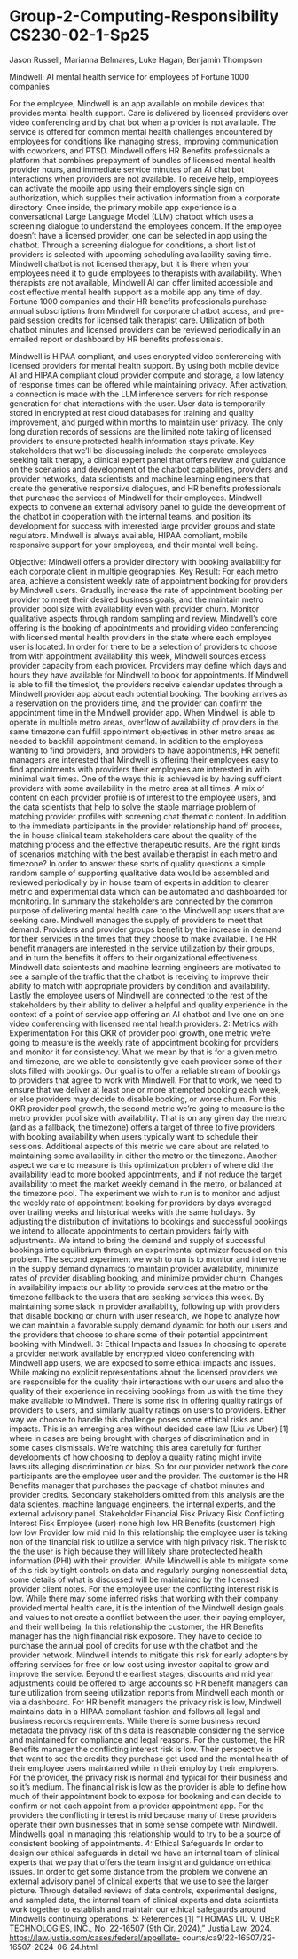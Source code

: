 # Group-2-Computing-Responsibility CS230-02-1-Sp25
 Jason Russell, Marianna Belmares, Luke Hagan, Benjamin Thompson



Mindwell: AI mental health service for employees of Fortune 1000 companies

For the employee, Mindwell is an app available on mobile devices that provides mental health support. Care is delivered by licensed providers over video conferencing and by chat bot when a provider is not available. The service is offered for common mental health challenges encountered by employees for conditions like managing stress, improving communication with coworkers, and PTSD. Mindwell offers HR Benefits professionals a platform that combines prepayment of bundles of licensed mental health provider hours, and immediate service minutes of an AI chat bot interactions when providers are not available. To receive help, employees can activate the mobile app using their employers single sign on authorization, which supplies their activation information from a corporate directory. Once inside, the primary mobile app experience is a conversational Large Language Model (LLM) chatbot which uses a screening dialogue to understand the employees concern. If the employee doesn’t have a licensed provider, one can be selected in app using the chatbot. Through a screening dialogue for conditions, a short list of providers is selected with upcoming scheduling availability saving time. Mindwell chatbot is not licensed therapy, but it is there when your employees need it to guide employees to therapists with availability. When therapists are not available, Mindwell AI can offer limited accessible and cost effective mental health support as a mobile app any time of day. Fortune 1000 companies and their HR benefits professionals purchase annual subscriptions from Mindwell for corporate chatbot access, and pre-paid session credits for licensed talk therapist care. Utilization of both chatbot minutes and licensed providers can be reviewed periodically in an emailed report or dashboard by HR benefits professionals.

Mindwell is HIPAA compliant, and uses encrypted video conferencing with licensed providers for mental health support. By using both mobile device AI and HIPAA compliant cloud provider compute and storage, a low latency of response times can be offered while maintaining privacy. After activation, a connection is made with the LLM inference servers for rich response generation for chat interactions with the user. User data is temporarily stored in encrypted at rest cloud databases for training and quality improvement, and purged within months to maintain user privacy. The only long duration records of sessions are the limited note taking of licensed providers to ensure protected health information stays private. Key stakeholders that we’ll be discussing include the corporate employees seeking talk therapy, a clinical expert panel that offers review and guidance on the scenarios and development of the chatbot capabilities, providers and provider networks, data scientists and machine learning engineers that create the generative responsive dialogues, and HR benefits professionals that purchase the services of Mindwell for their employees. Mindwell expects to convene an external advisory panel to guide the development of the chatbot in cooperation with the internal teams, and position its development for success with interested large provider groups and state regulators. Mindwell is always available, HIPAA compliant, mobile responsive support for your employees, and their mental well being.




Objective: Mindwell offers a provider directory with booking availability for each corporate client in
multiple geographies.
Key Result: For each metro area, achieve a consistent weekly rate of appointment booking for
providers by Mindwell users. Gradually increase the rate of appointment booking per provider to meet
their desired business goals, and the maintain metro provider pool size with availability even with
provider churn. Monitor qualitative aspects through random sampling and review.
Mindwell’s core offering is the booking of appointments and providing video conferencing with
licensed mental health providers in the state where each employee user is located. In order for there to
be a selection of providers to choose from with appointment availability this week, Mindwell sources
excess provider capacity from each provider. Providers may define which days and hours they have
available for Mindwell to book for appointments. If Mindwell is able to fill the timeslot, the providers
receive calendar updates through a Mindwell provider app about each potential booking. The booking
arrives as a reservation on the providers time, and the provider can confirm the appointment time in the
Mindwell provider app.
When Mindwell is able to operate in multiple metro areas, overflow of availability of providers in the
same timezone can fulfill appointment objectives in other metro areas as needed to backfill
appointment demand.
In addition to the employees wanting to find providers, and providers to have appointments, HR benefit
managers are interested that Mindwell is offering their employees easy to find appointments with
providers their employees are interested in with minimal wait times. One of the ways this is achieved is
by having sufficient providers with some availability in the metro area at all times. A mix of content on
each provider profile is of interest to the employee users, and the data scientists that help to solve the
stable marriage problem of matching provider profiles with screening chat thematic content.
In addition to the immediate participants in the provider relationship hand off process, the in house
clinical team stakeholders care about the quality of the matching process and the effective therapeutic
results. Are the right kinds of scenarios matching with the best available therapist in each metro and
timezone? In order to answer these sorts of quality questions a simple random sample of supporting
qualitative data would be assembled and reviewed periodically by in house team of experts in addition
to clearer metric and experimental data which can be automated and dashboarded for monitoring.
In summary the stakeholders are connected by the common purpose of delivering mental health care to
the Mindwell app users that are seeking care. Mindwell manages the supply of providers to meet that
demand. Providers and provider groups benefit by the increase in demand for their services in the times
that they choose to make available. The HR benefit managers are interested in the service utilization by
their groups, and in turn the benefits it offers to their organizational effectiveness. Mindwell data
scientests and machine learning engineers are motivated to see a sample of the traffic that the chatbot is
receiving to improve their ability to match with appropriate providers by condition and availability.
Lastly the employee users of Mindwell are connected to the rest of the stakeholders by their ability to
deliver a helpful and quality experience in the context of a point of service app offering an AI chatbot
and live one on one video conferencing with licensed mental health providers.
2: Metrics with Experimentation
For this OKR of provider pool growth, one metric we’re going to measure is the weekly rate of
appointment booking for providers and monitor it for consistency. What we mean by that is for a
given metro, and timezone, are we able to consistently give each provider some of their slots filled with
bookings. Our goal is to offer a reliable stream of bookings to providers that agree to work with
Mindwell. For that to work, we need to ensure that we deliver at least one or more attempted booking
each week, or else providers may decide to disable booking, or worse churn.
For this OKR provider pool growth, the second metric we’re going to measure is the metro provider
pool size with availability. That is on any given day the metro (and as a fallback, the timezone) offers
a target of three to five providers with booking availability when users typically want to schedule their
sessions. Additional aspects of this metric we care about are related to maintaining some availability
in either the metro or the timezone. Another aspect we care to measure is this optimization problem of
where did the availability lead to more booked appointments, and if not reduce the target availability to
meet the market weekly demand in the metro, or balanced at the timezone pool.
The experiment we wish to run is to monitor and adjust the weekly rate of appointment booking for
providers by days averaged over trailing weeks and historical weeks with the same holidays. By
adjusting the distribution of invitations to bookings and successful bookings we intend to allocate
appointments to certain providers fairly with adjustments. We intend to bring the demand and supply of
successful bookings into equilibrium through an experimental optimizer focused on this problem.
The second experiment we wish to run is to monitor and intervene in the supply demand dynamics to
maintain provider availability, minimize rates of provider disabling booking, and minimize
provider churn. Changes in availability impacts our ability to provide services at the metro or the
timezone fallback to the users that are seeking services this week. By maintaining some slack in
provider availability, following up with providers that disable booking or churn with user research, we
hope to analyze how we can maintain a favorable supply demand dynamic for both our users and the
providers that choose to share some of their potential appointment booking with Mindwell.
3: Ethical Impacts and Issues
In choosing to operate a provider network available by encrypted video conferencing with Mindwell
app users, we are exposed to some ethical impacts and issues. While making no explicit representations
about the licensed providers we are responsible for the quality their interactions with our users and also
the quality of their experience in receiving bookings from us with the time they make available to
Mindwell. There is some risk in offering quality ratings of providers to users, and similarly quality
ratings on users to providers. Either way we choose to handle this challenge poses some ethical risks
and impacts. This is an emerging area without decided case law (Liu vs Uber) [1] where in cases are
being brought with charges of discrimination and in some cases dismissals. We’re watching this area
carefully for further developments of how choosing to deploy a quality rating might invite lawsuits
alleging discrimination or bias.
So for our provider network the core participants are the employee user and the provider. The customer
is the HR Benefits manager that purchases the package of chatbot minutes and provider credits.
Secondary stakeholders omitted from this analysis are the data scientes, machine language engineers,
the internal experts, and the external advisory panel.
Stakeholder Financial
Risk Privacy Risk Conflicting Interest
Risk
Employee
(user) none high low
HR Benefits
(customer) high low low
Provider low mid mid
In this relationship the employee user is taking non of the financial risk to utilize a service with high
privacy risk. The risk to the the user is high because they will likely share protectected health
information (PHI) with their provider. While Mindwell is able to mitigate some of this risk by tight
controls on data and regularly purging nonessential data, some details of what is discussed will be
maintained by the licensed provider client notes. For the employee user the conflicting interest risk is
low. While there may some inferred risks that working with their company provided mental health care,
it is the intention of the Mindwell design goals and values to not create a conflict between the user,
their paying employer, and their well being.
In this relationship the customer, the HR Benefits manager has the high financial risk exposore. They
have to decide to purchase the annual pool of credits for use with the chatbot and the provider network.
Mindwell intends to mitigate this risk for early adopters by offering services for free or low cost using
investor capital to grow and improve the service. Beyond the earliest stages, discounts and mid year
adjustments could be offered to large accounts so HR benefit managers can tune utilization from seeing
utilization reports from Mindwell each month or via a dashboard. For HR benefit managers the privacy
risk is low, Mindwell maintains data in a HIPAA compliant fashion and follows all legal and business
records requirements. While there is some business record metadata the privacy risk of this data is
reasonable considering the service and maintained for compliance and legal reasons. For the customer,
the HR Benefits manager the conflicting interest risk is low. Their perspective is that want to see the
credits they purchase get used and the mental health of their employee users maintained while in their
employ by their employers.
For the provider, the privacy risk is normal and typical for their business and so it’s medium. The
financial risk is low as the provider is able to define how much of their appointment book to expose for
bookning and can decide to confirm or not each appoint from a provider appointment app. For the
providers the conflicting interest is mid because many of these providers operate their own businesses
that in some sense compete with Mindwell. Mindwells goal in managing this relationship would to try
to be a source of consistent booking of appointments.
4: Ethical Safeguards
In order to design our ethical safeguards in detail we have an internal team of clinical experts that we
pay that offers the team insight and guidance on ethical issues. In order to get some distance from the
problem we convene an external advisory panel of clinical experts that we use to see the larger picture.
Through detailed reviews of data controls, experimental designs, and sampled data, the internal team of
clinical experts and data scientists work together to establish and maintain our ethical safegaurds
around Mindwells continuing operations.
5: References
[1]
“THOMAS LIU V. UBER TECHNOLOGIES, INC., No. 22-16507 (9th Cir.
2024),” Justia Law, 2024. https://law.justia.com/cases/federal/appellate-
courts/ca9/22-16507/22-16507-2024-06-24.html
‌

